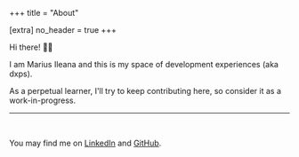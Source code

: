 +++
title = "About"

[extra]
no_header = true
+++

Hi there! 🙋‍♂️

I am Marius Ileana and this is my space of development experiences (aka dxps).

As a perpetual learner, I'll try to keep contributing here, so consider it as a work-in-progress.

---

<br/>

You may find me on <a target="_blank" href="https://www.linkedin.com/in/marius-ileana/">LinkedIn</a> and <a target="_blank" href="https://github.com/dxps">GitHub</a>.




[github]: https://github.com/dxps

